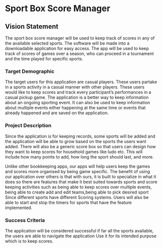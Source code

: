 # Sport Box Score Manager

## Vision Statement
The sport box score manager will be used to keep track of scores in any of the available selected sports. The software will be made into a downloadable application for easy access. The app will be used to keep track of scores of games over a season, who can proceed in a tournament and the time played for specific sports.

### Target Demographic
The target users for this application are casual players. These users partake in a sports activity in a casual manner with other players. These users would like to keep scores and track every participant’s performances in a casual pickup game. The application is a better way to keep information about an ongoing sporting event. It can also be used to keep information about multiple events either happening at the same time or events that already happened and are saved on the application.

### Project Description
Since the application is for keeping records, some sports will be added and the application will be able to grow based on the sports the users want added. There will also be a generic score box so that users can design how they want to keep scores for household games like ludo etc. This will include how many points to add, how long the sport should last, and more.

Unlike other bookkeeping apps, our apps will help users keep the games and scores more organised by being game specific. 
The benefit of using our application over others is that with ours, it is built to specialize in what it does so there are features that make it best suited towards sports and score keeping activities such as being able to keep scores over multiple events, being able to create add and edit teams,being able to pick desired sport Since different sports have different Scoring systems. Users will also be able to start and stop the timers for sports that have the feature implemented.

### Success Criteria
The application will be considered successful if far all the sports available, the users are able to navigate the application Use it for its intended purpose which is to keep scores.

